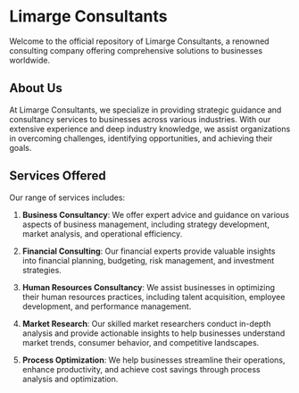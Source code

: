 # Limarge Consultants

Welcome to the official repository of Limarge Consultants, a renowned consulting company offering comprehensive solutions to businesses worldwide.

## About Us

At Limarge Consultants, we specialize in providing strategic guidance and consultancy services to businesses across various industries. With our extensive experience and deep industry knowledge, we assist organizations in overcoming challenges, identifying opportunities, and achieving their goals.

## Services Offered

Our range of services includes:

1. **Business Consultancy**: We offer expert advice and guidance on various aspects of business management, including strategy development, market analysis, and operational efficiency.

2. **Financial Consulting**: Our financial experts provide valuable insights into financial planning, budgeting, risk management, and investment strategies.

3. **Human Resources Consultancy**: We assist businesses in optimizing their human resources practices, including talent acquisition, employee development, and performance management.

4. **Market Research**: Our skilled market researchers conduct in-depth analysis and provide actionable insights to help businesses understand market trends, consumer behavior, and competitive landscapes.

5. **Process Optimization**: We help businesses streamline their operations, enhance productivity, and achieve cost savings through process analysis and optimization.
